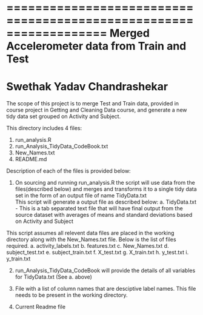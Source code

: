 ==================================================================
Merged Accelerometer data from Train and Test
==================================================================
Swethak Yadav Chandrashekar
==================================================================

The scope of this project is to merge Test and Train data, provided in course project in Getting and Cleaning Data course, and generate a new tidy 
data set grouped on Activity and Subject.

This directory includes 4 files:

1) run_analysis.R
2) run_Analysis_TidyData_CodeBook.txt
3) New_Names.txt
4) README.md

Description of each of the files is provided below:

1) On sourcing and running run_analysis.R the script will use data from the files(described below) and merges and transforms it to a single tidy data set in the form of an output file of name TidyData.txt  
This script will generate a output file as described below:
	a. TidyData.txt - This is a tab separated text file that will have final output from the source dataset with averages of means and standard deviations based on Activity and Subject

This script assumes all relevent data files are placed in the working directory along with the New_Names.txt file. Below is the list of files required.
	a. activity_labels.txt
	b. features.txt
	c. New_Names.txt
	d. subject_test.txt
	e. subject_train.txt
	f. X_test.txt
	g. X_train.txt
	h. y_test.txt
	i.  y_train.txt

2) run_Analysis_TidyData_CodeBook will provide the details of all variables for TidyData.txt (See a. above)

3) File with a list of column names that are desciptive label names. This file needs to be present in the working directory.

4) Current Readme file
